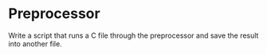 # Preprocessor
Write a script that runs a C file through the preprocessor and save the result into another file.

